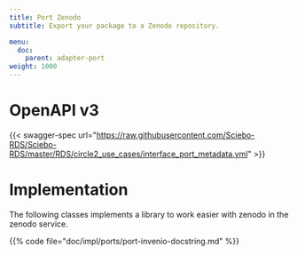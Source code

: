 ```yaml
---
title: Port Zenodo
subtitle: Export your package to a Zenodo repository.

menu:
  doc:
    parent: adapter-port
weight: 1000
---
```


# OpenAPI v3

{{< swagger-spec url="https://raw.githubusercontent.com/Sciebo-RDS/Sciebo-RDS/master/RDS/circle2_use_cases/interface_port_metadata.yml"  >}}

# Implementation

The following classes implements a library to work easier with zenodo in the zenodo service.

{{% code file="doc/impl/ports/port-invenio-docstring.md" %}}

